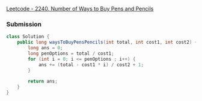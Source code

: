 [Leetcode - 2240. Number of Ways to Buy Pens and Pencils](https://leetcode.com/contest/biweekly-contest-76/problems/number-of-ways-to-buy-pens-and-pencils/)

### Submission
```java
class Solution {
    public long waysToBuyPensPencils(int total, int cost1, int cost2) {
        long ans = 0;
        long penOptions = total / cost1;
        for (int i = 0; i <= penOptions ; i++) {
            ans += (total - cost1 * i) / cost2 + 1;
        }
        
        return ans;
    }
}
```